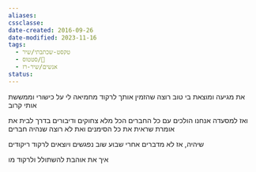 ```yaml
---
aliases: 
cssclasse: 
date-created: 2016-09-26
date-modified: 2023-11-16
tags:
  - טקסט-שכתבתי/שיר
  - סטטוס/🌱
  - אנשים/שיר-רז
status:
---
```


את מגיעה ומוצאת בי טוב
רוצה שהזמין אותך לרקוד
מחמיאה לי על כישורי
וממששת אותי קרוב

ואז למסעדה אנחנו הולכים עם כל החברים
הכל מלא צחוקים ודיבורים
בדרך לבית את אומרת שראית את כל הסימנים
ואת לא רוצה שנהיה חברים
 
שיהיה, אז לא מדברים
אחרי שבוע שוב נפגשים ויוצאים לרקוד ריקודים

איך את אוהבת להשתולל ולרקוד
מו
